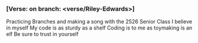  ### [Verse: <Riley Edwards> on branch: <verse/Riley-Edwards>]
Practicing Branches and making a song with the 2526 Senior Class
I believe in myself
My code is as sturdy as a shelf
Coding is to me as toymaking is an elf
Be sure to trust in yourself